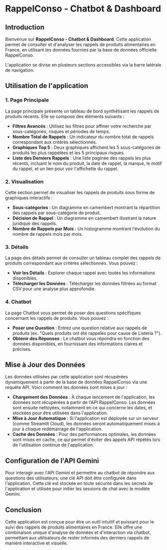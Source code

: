 # RappelConso - Chatbot & Dashboard

## Introduction
Bienvenue sur **RappelConso - Chatbot & Dashboard**. Cette application permet de consulter et d'analyser les rappels de produits alimentaires en France, en utilisant les données fournies par la base de données officielle RappelConso.

L'application se divise en plusieurs sections accessibles via la barre latérale de navigation.

## Utilisation de l'application

### 1. Page Principale
La page principale présente un tableau de bord synthétisant les rappels de produits récents. Elle se compose des éléments suivants :
- **Filtres Avancés** : Utilisez les filtres pour affiner votre recherche par sous-catégories, risques et périodes de temps.
- **Nombre Total de Rappels** : Un indicateur du nombre total de rappels correspondant aux critères sélectionnés.
- **Graphiques Top 5** : Deux graphiques affichent les 5 sous-catégories de produits les plus rappelées et les 5 principaux risques.
- **Liste des Derniers Rappels** : Une liste paginée des rappels les plus récents, incluant le nom du produit, la date de rappel, la marque, le motif du rappel, et un lien pour voir l'affichette du rappel.

### 2. Visualisation
Cette section permet de visualiser les rappels de produits sous forme de graphiques interactifs :
- **Sous-catégories** : Un diagramme en camembert montrant la répartition des rappels par sous-catégorie de produit.
- **Décision de Rappel** : Un diagramme en camembert illustrant la nature juridique des rappels.
- **Nombre de Rappels par Mois** : Un histogramme montrant l'évolution du nombre de rappels mois par mois.

### 3. Détails
La page des détails permet de consulter un tableau complet des rappels de produits correspondant aux critères sélectionnés. Vous pouvez :
- **Voir les Détails** : Explorer chaque rappel avec toutes les informations disponibles.
- **Télécharger les Données** : Télécharger les données filtrées au format CSV pour une analyse plus approfondie.

### 4. Chatbot
La page Chatbot vous permet de poser des questions spécifiques concernant les rappels de produits. Vous pouvez :
- **Poser une Question** : Entrez une question relative aux rappels de produits (ex. "Quels produits ont été rappelés pour cause de Listeria ?").
- **Obtenir des Réponses** : Le chatbot vous répondra en fonction des données disponibles, en fournissant des informations claires et précises.

## Mise à Jour des Données
Les données utilisées par cette application sont récupérées dynamiquement à partir de la base de données RappelConso via une requête API. Voici comment les données sont mises à jour :

- **Chargement des Données** : À chaque lancement de l'application, les données sont récupérées à partir de l'API RappelConso. Les données sont ensuite nettoyées, notamment en ce qui concerne les dates, et stockées pour être utilisées dans l'application.
- **Mise à Jour Automatique** : Si l'application est déployée sur un serveur (comme Streamlit Cloud), les données seront automatiquement mises à jour à chaque redémarrage de l'application.
- **Cache des Données** : Pour des performances optimales, les données sont mises en cache, ce qui permet d'éviter des appels API répétés lors de l'utilisation continue de l'application.

## Configuration de l'API Gemini
Pour interagir avec l'API Gemini et permettre au chatbot de répondre aux questions des utilisateurs, une clé API doit être configurée dans l'application. Cette clé est stockée en toute sécurité dans les secrets de l'application et utilisée pour initier les sessions de chat avec le modèle Gemini.

## Conclusion
Cette application est conçue pour être un outil intuitif et puissant pour le suivi des rappels de produits alimentaires en France. Elle offre une combinaison unique d'analyse de données et d'interaction via chatbot, permettant aux utilisateurs de rester informés des derniers rappels de manière interactive et visuelle.
